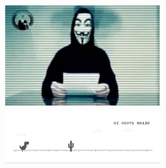 [![BinhPo21](anonymous.gif)](https://bit.ly/BinhPo21)

[![BinhPo21](dino.gif)](https://bit.ly/BinhPo21)